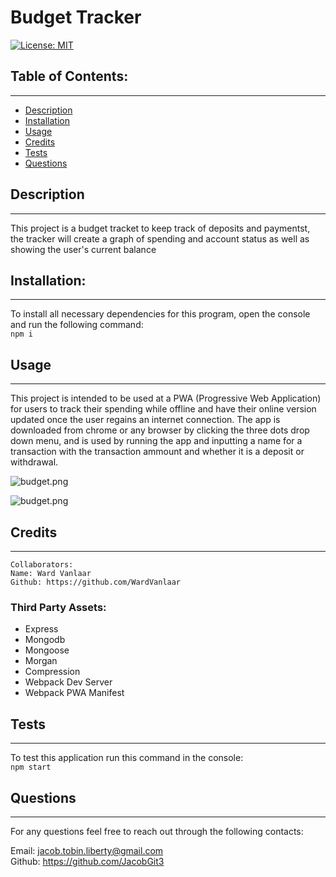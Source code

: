 
  # Budget Tracker
  [![License: MIT](https://img.shields.io/badge/License-MIT-yellow.svg)](https://opensource.org/licenses/MIT)

  ## Table of Contents:

  ---
  * [Description](#description)
  * [Installation](#installation)  
  * [Usage](#usage)  
  * [Credits](#credits)    
  * [Tests](#tests)  
  * [Questions](#questions)  

  ## Description

  ---
  This project is a budget tracket to keep track of deposits and paymentst, the tracker will create a graph of spending and account status as well as showing the user's current balance

  ## Installation:

  ---
  To install all necessary dependencies for this program,
  open the console and run the following command:  
  ```npm i```

  ## Usage

  ---
  This project is intended to be used at a PWA (Progressive Web Application) for users to track their spending while offline and have their online version updated once the user regains an internet connection. The app is downloaded from chrome or any browser by clicking the three dots drop down menu, and is used by running the app and inputting a name for a transaction with the transaction ammount and whether it is a deposit or withdrawal.

  ![budget.png](public/icons/tracker.png)

  ![budget.png](public/icons/graph.png)


  ## Credits

  ---
  
    Collaborators:
    Name: Ward Vanlaar
    Github: https://github.com/WardVanlaar
    

  ### Third Party Assets:

  - Express
  - Mongodb
  - Mongoose
  - Morgan
  - Compression
  - Webpack Dev Server
  - Webpack PWA Manifest

  ## Tests

  ---
  To test this application run this command in the console:  
  ```npm start```

  ## Questions

  ---
  For any questions feel free to reach out through the following contacts:  

  Email: jacob.tobin.liberty@gmail.com  
  Github: https://github.com/JacobGit3  
  
